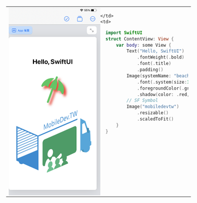 <table>
  <tr>
    <td width="20%">
     
<img style="float:left;width:250px" src="https://raw.githubusercontent.com/ncudemo/web-test-20230923/main/hw1.png">
 
    </td>
    <td>

```swift
  import SwiftUI
  struct ContentView: View {
      var body: some View {
          Text("Hello, SwiftUI")
              .fontWeight(.bold)
              .font(.title)
              .padding()
          Image(systemName: "beach.umbrella.fill")
              .font(.system(size:100))
              .foregroundColor(.green)
              .shadow(color: .red, radius: 5, x: 10, y: 10)
          // SF Symbol
          Image("mobiledevtw")
              .resizable()
              .scaledToFit()
      }
  }

```
</td></tr>
</table>




